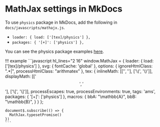 # MathJax settings in MkDocs

To use 	`physics` package in MkDocs, add the following in `docs/javascripts/mathajx.js`.

- `loader: { load: ['[tex]/physics'] },`
- `packages: { '[+]': ['physics'] },`

You can see the physics package examples [here](../latex/basics.md#physics-package).

!!! example
	```javascript hl_lines="2 16"
	window.MathJax = {
	  loader: { load: ['[tex]/physics'] },
	  svg: {
	    fontCache: 'global'
	  },
	  options: {
	    ignoreHtmlClass: ".*|",
	    processHtmlClass: "arithmatex"
	  },
	  tex: {
	    inlineMath: [['$', '$'], ['\\(', '\\)']],
	    displayMath: [['$$', '$$'], ['\\[', '\\]']],
	    processEscapes: true,
	    processEnvironments: true,
	    tags: 'ams',
	    packages: { '[+]': ['physics'] },
	    macros: {
	      bbA: "\\mathbb{A}",
	      bbB: "\\mathbb{B}",
	    }
	  }
	};

	document$.subscribe(() => {
	  MathJax.typesetPromise()
	})
	```
